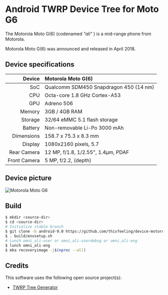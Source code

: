 # Android TWRP Device Tree for Moto G6

The Motorola Moto G(6) (codenamed _"ali"_ ) is a mid-range phone from Motorola.

Motorola Moto G(6) was announced and released in April 2018.

## Device specifications

| Device       | Motorola Moto G(6)
| -----------: | :---------------------------------------------- 
| SoC          | Qualcomm SDM450 Snapdragon 450 (14 nm)
| CPU          | Octa-core 1.8 GHz Cortex-A53
| GPU          | Adreno 506
| Memory       | 3GB / 4GB RAM
| Storage      | 32/64 eMMC 5.1 flash storage
| Battery      | Non-removable Li-Po 3000 mAh
| Dimensions   | 158.7 x 75.3 x 8.3 mm
| Display      | 1080x2160 pixels, 5.7
|Rear Camera   | 12 MP, f/1.8, 1/2.55", 1.4µm, PDAF
|Front Camera  | 5 MP, f/2.2, (depth)

## Device picture

![Motorola Moto G6](https://brmotorola.vteximg.com.br/arquivos/ids/159972-700-700/01-moto-g6-indigo.png "Motorola Moto G6")


## Build


```bash
$ mkdir <source-dir>
$ cd <source-dir>
# Initialize stable branch
$ git clone -b android-9.0 https://github.com/thisfeeling/device-motorola-ali-twrp -j$(nproc --all) --no-tags
$ . build/envsetup.sh
# Lunch omni_ali-user or omni_ali-userdebug or omni_ali-eng
$ lunch omni_ali-eng
$ mka recoveryimage -j$(nproc --all)
```

## Credits

This software uses the following open source project(s):

* [TWRP Tree Generator](https://github.com/twrpdtgen/twrpdtgen)
